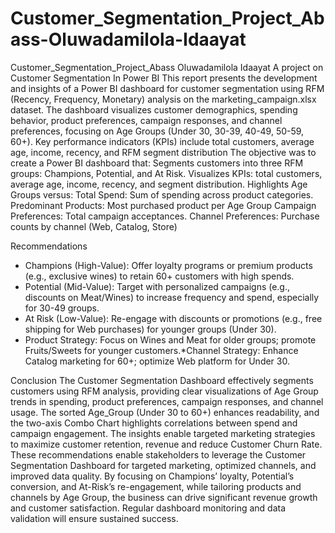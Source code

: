 # Customer_Segmentation_Project_Abass-Oluwadamilola-Idaayat
Customer_Segmentation_Project_Abass Oluwadamilola Idaayat
A project on Customer Segmentation In Power BI
This report presents the development and insights of a Power BI dashboard for customer segmentation using RFM (Recency, Frequency, Monetary) analysis on the marketing_campaign.xlsx dataset. The dashboard visualizes customer demographics, spending behavior, product preferences, campaign responses, and channel preferences, focusing on Age Groups (Under 30, 30-39, 40-49, 50-59, 60+).
Key performance indicators (KPIs) include total customers, average age, income, recency, and RFM segment distribution
The objective was to create a Power BI dashboard that:
Segments customers into three RFM groups: Champions, Potential, and At Risk.
Visualizes KPIs: total customers, average age, income, recency, and segment distribution.
Highlights Age Groups versus:
Total Spend: Sum of spending across product categories.
Predominant Products: Most purchased product per Age Group
Campaign Preferences: Total campaign acceptances.
Channel Preferences: Purchase counts by channel (Web, Catalog, Store)

Recommendations
* Champions (High-Value): Offer loyalty programs or premium products (e.g., exclusive wines) to retain 60+ customers with high spends.
* Potential (Mid-Value): Target with personalized campaigns (e.g., discounts on Meat/Wines) to increase frequency and spend, especially for 30-49 groups.
* At Risk (Low-Value): Re-engage with discounts or promotions (e.g., free shipping for Web purchases) for younger groups (Under 30).
* Product Strategy: Focus on Wines and Meat for older groups; promote Fruits/Sweets for younger customers.*Channel Strategy: Enhance Catalog marketing for 60+; optimize Web platform for Under 30.

Conclusion
The Customer Segmentation Dashboard effectively segments customers using RFM analysis, providing clear visualizations of Age Group trends in spending, product preferences, campaign responses, and channel usage. The sorted Age_Group (Under 30 to 60+) enhances readability, and the two-axis Combo Chart highlights correlations between spend and campaign engagement.  The insights enable targeted marketing strategies to maximize customer retention, revenue and reduce Customer Churn Rate.
These recommendations enable stakeholders to leverage the Customer Segmentation Dashboard for targeted marketing, optimized channels, and improved data quality. By focusing on Champions’ loyalty, Potential’s conversion, and At-Risk’s re-engagement, while tailoring products and channels by Age Group, the business can drive significant revenue growth and customer satisfaction. Regular dashboard monitoring and data validation will ensure sustained success.
